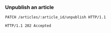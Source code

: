 ### Unpublish an article

```http
PATCH /articles/:article_id/unpublish HTTP/1.1
```

```http
HTTP/1.1 202 Accepted
```
